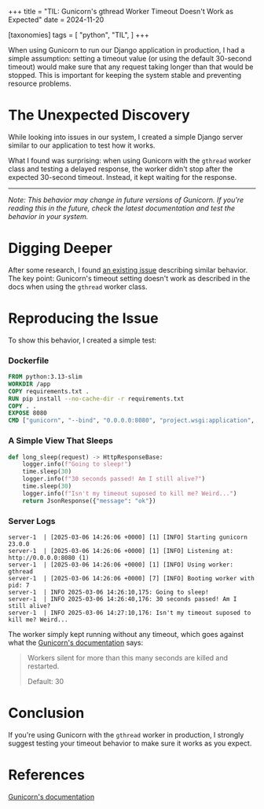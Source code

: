 +++
title = "TIL: Gunicorn's gthread Worker Timeout Doesn't Work as Expected"
date = 2024-11-20

[taxonomies]
tags = [
    "python",
    "TIL",
]
+++

When using Gunicorn to run our Django application in production, I had a simple assumption: setting a timeout value (or using the default 30-second timeout) would make sure that any request taking longer than that would be stopped. This is important for keeping the system stable and preventing resource problems.

# The Unexpected Discovery

While looking into issues in our system, I created a simple Django server similar to our application to test how it works.

What I found was surprising: when using Gunicorn with the `gthread` worker class and testing a delayed response, the worker didn't stop after the expected 30-second timeout. Instead, it kept waiting for the response.

---

*Note: This behavior may change in future versions of Gunicorn. If you're reading this in the future, check the latest documentation and test the behavior in your system.*

# Digging Deeper

After some research, I found [an existing issue](https://github.com/benoitc/gunicorn/issues/2695) describing similar behavior. The key point: Gunicorn's timeout setting doesn't work as described in the docs when using the `gthread` worker class.

# Reproducing the Issue

To show this behavior, I created a simple test:

### Dockerfile
```dockerfile
FROM python:3.13-slim
WORKDIR /app
COPY requirements.txt .
RUN pip install --no-cache-dir -r requirements.txt
COPY . .
EXPOSE 8080
CMD ["gunicorn", "--bind", "0.0.0.0:8080", "project.wsgi:application", "-k", "gthread", "-t", "30"]
```

### A Simple View That Sleeps
```python
def long_sleep(request) -> HttpResponseBase:
    logger.info(f"Going to sleep!")
    time.sleep(30)
    logger.info(f"30 seconds passed! Am I still alive?")
    time.sleep(30)
    logger.info(f"Isn't my timeout suposed to kill me? Weird...")
    return JsonResponse({"message": "ok"})
```

### Server Logs
```
server-1  | [2025-03-06 14:26:06 +0000] [1] [INFO] Starting gunicorn 23.0.0
server-1  | [2025-03-06 14:26:06 +0000] [1] [INFO] Listening at: http://0.0.0.0:8080 (1)
server-1  | [2025-03-06 14:26:06 +0000] [1] [INFO] Using worker: gthread
server-1  | [2025-03-06 14:26:06 +0000] [7] [INFO] Booting worker with pid: 7
server-1  | INFO 2025-03-06 14:26:10,175: Going to sleep!
server-1  | INFO 2025-03-06 14:26:40,176: 30 seconds passed! Am I still alive?
server-1  | INFO 2025-03-06 14:27:10,176: Isn't my timeout suposed to kill me? Weird...
```

The worker simply kept running without any timeout, which goes against what the [Gunicorn's documentation](https://docs.gunicorn.org/en/stable/settings.html#timeout) says:

> Workers silent for more than this many seconds are killed and restarted.
>
> Default: 30

# Conclusion
If you're using Gunicorn with the `gthread` worker in production, I strongly suggest testing your timeout behavior to make sure it works as you expect.

# References

[Gunicorn's documentation](https://docs.gunicorn.org/en/stable/settings.html)